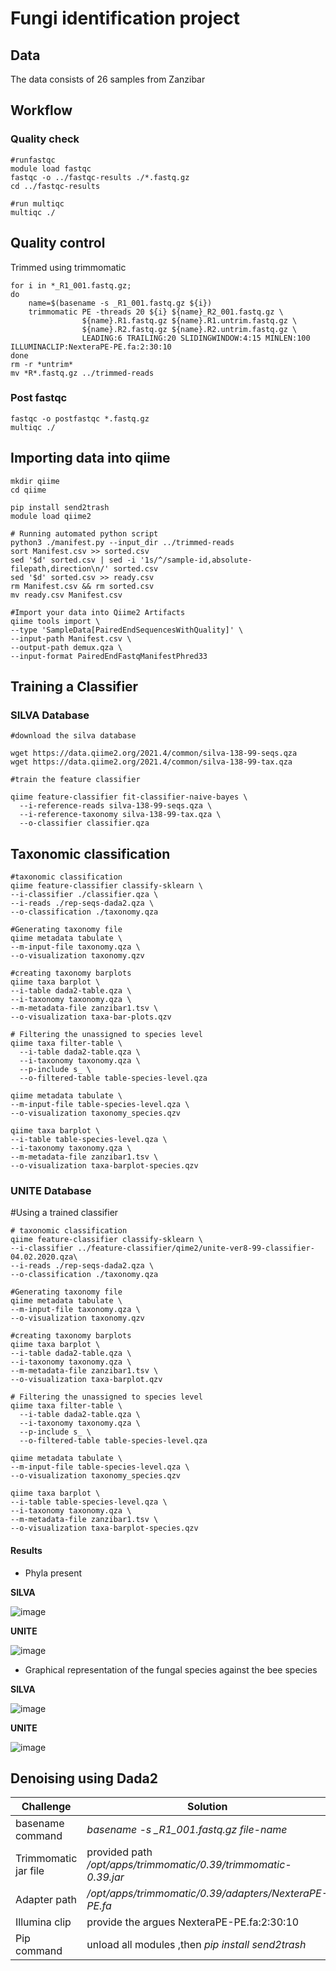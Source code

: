 # Fungi identification project
## Data
The data consists of 26 samples from Zanzibar
## Workflow
### Quality check
```
#runfastqc
module load fastqc
fastqc -o ../fastqc-results ./*.fastq.gz
cd ../fastqc-results

#run multiqc
multiqc ./
```
## Quality control
Trimmed using trimmomatic
```
for i in *_R1_001.fastq.gz;
do
    name=$(basename -s _R1_001.fastq.gz ${i})
    trimmomatic PE -threads 20 ${i} ${name}_R2_001.fastq.gz \
                ${name}.R1.fastq.gz ${name}.R1.untrim.fastq.gz \
                ${name}.R2.fastq.gz ${name}.R2.untrim.fastq.gz \
                LEADING:6 TRAILING:20 SLIDINGWINDOW:4:15 MINLEN:100 ILLUMINACLIP:NexteraPE-PE.fa:2:30:10
done
rm -r *untrim*
mv *R*.fastq.gz ../trimmed-reads

```
### Post fastqc
```
fastqc -o postfastqc *.fastq.gz
multiqc ./
```
## Importing data into qiime
```
mkdir qiime
cd qiime

pip install send2trash
module load qiime2

# Running automated python script 
python3 ./manifest.py --input_dir ../trimmed-reads
sort Manifest.csv >> sorted.csv
sed '$d' sorted.csv | sed -i '1s/^/sample-id,absolute-filepath,direction\n/' sorted.csv
sed '$d' sorted.csv >> ready.csv
rm Manifest.csv && rm sorted.csv
mv ready.csv Manifest.csv

#Import your data into Qiime2 Artifacts
qiime tools import \
--type 'SampleData[PairedEndSequencesWithQuality]' \
--input-path Manifest.csv \
--output-path demux.qza \
--input-format PairedEndFastqManifestPhred33

```
## Training a Classifier
### SILVA Database
```
#download the silva database

wget https://data.qiime2.org/2021.4/common/silva-138-99-seqs.qza
wget https://data.qiime2.org/2021.4/common/silva-138-99-tax.qza

#train the feature classifier

qiime feature-classifier fit-classifier-naive-bayes \
  --i-reference-reads silva-138-99-seqs.qza \
  --i-reference-taxonomy silva-138-99-tax.qza \
  --o-classifier classifier.qza
  ```
## Taxonomic classification
```
#taxonomic classification
qiime feature-classifier classify-sklearn \
--i-classifier ./classifier.qza \
--i-reads ./rep-seqs-dada2.qza \
--o-classification ./taxonomy.qza

#Generating taxonomy file
qiime metadata tabulate \
--m-input-file taxonomy.qza \
--o-visualization taxonomy.qzv

#creating taxonomy barplots
qiime taxa barplot \
--i-table dada2-table.qza \
--i-taxonomy taxonomy.qza \
--m-metadata-file zanzibar1.tsv \
--o-visualization taxa-bar-plots.qzv

# Filtering the unassigned to species level
qiime taxa filter-table \
  --i-table dada2-table.qza \
  --i-taxonomy taxonomy.qza \
  --p-include s_ \
  --o-filtered-table table-species-level.qza

qiime metadata tabulate \
--m-input-file table-species-level.qza \
--o-visualization taxonomy_species.qzv

qiime taxa barplot \
--i-table table-species-level.qza \
--i-taxonomy taxonomy.qza \
--m-metadata-file zanzibar1.tsv \
--o-visualization taxa-barplot-species.qzv

```

### UNITE Database
#Using a trained classifier
```
# taxonomic classification
qiime feature-classifier classify-sklearn \
--i-classifier ../feature-classifier/qime2/unite-ver8-99-classifier-04.02.2020.qza\
--i-reads ./rep-seqs-dada2.qza \
--o-classification ./taxonomy.qza

#Generating taxonomy file
qiime metadata tabulate \
--m-input-file taxonomy.qza \
--o-visualization taxonomy.qzv

#creating taxonomy barplots
qiime taxa barplot \
--i-table dada2-table.qza \
--i-taxonomy taxonomy.qza \
--m-metadata-file zanzibar1.tsv \
--o-visualization taxa-barplot.qzv

# Filtering the unassigned to species level
qiime taxa filter-table \
  --i-table dada2-table.qza \
  --i-taxonomy taxonomy.qza \
  --p-include s_ \
  --o-filtered-table table-species-level.qza

qiime metadata tabulate \
--m-input-file table-species-level.qza \
--o-visualization taxonomy_species.qzv

qiime taxa barplot \
--i-table table-species-level.qza \
--i-taxonomy taxonomy.qza \
--m-metadata-file zanzibar1.tsv \
--o-visualization taxa-barplot-species.qzv

```
#### Results
* Phyla present

**SILVA**                                                                                        

![image](https://drive.google.com/uc?export=view&id=1eBiAmFAoNLRblnvAUocaW1mdIY2WLiFy)

**UNITE**

![image](https://drive.google.com/uc?export=view&id=1Xoe9CvQMoFyD76DKrIockvFTTllLFMgC)
 
* Graphical representation of the fungal species against the bee species

**SILVA**

![image](https://drive.google.com/uc?export=view&id=18PAzMtaDqysETEpaVx-faK0jZXKf3GvC)

**UNITE**

![image](https://drive.google.com/uc?export=view&id=1v-DDh0iX0CtPXTBhucMhEqHkEWus2KEU)




## Denoising using Dada2
 
 Challenge | Solution
 --------- | --------
 basename command | *basename -s _R1_001.fastq.gz file-name*
 Trimmomatic jar file | provided path  */opt/apps/trimmomatic/0.39/trimmomatic-0.39.jar*
 Adapter path | */opt/apps/trimmomatic/0.39/adapters/NexteraPE-PE.fa*
 Illumina clip | provide the argues NexteraPE-PE.fa:2:30:10
 Pip command | unload all modules ,then *pip install send2trash*
 
 
